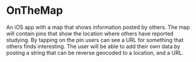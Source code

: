 # OnTheMap

An iOS app with a map that shows information posted by others. The map will contain pins that show the location where others have reported studying. By tapping on the pin users can see a URL for something that others finds interesting. The user will be able to add their own data by posting a string that can be reverse geocoded to a location, and a URL.
